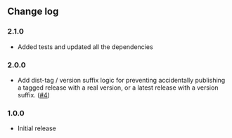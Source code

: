 ## Change log

### 2.1.0

- Added tests and updated all the dependencies

### 2.0.0

- Add dist-tag / version suffix logic for preventing accidentally publishing a tagged release with a real version, or a latest release with a version suffix. ([#4](https://github.com/jameslnewell/publish-if-not-published/pull/4))

### 1.0.0

- Initial release

